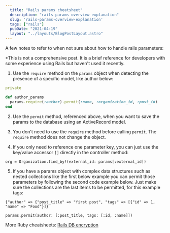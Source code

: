 ```yaml
---
  title: "Rails params cheatsheet"
  description: "rails params overview explanation"
  slug: 'rails-params-overview-explanation'
  tags: ["rails"]
  pubDate: "2021-04-19"
  layout: "../layouts/BlogPostLayout.astro"
---
```


A few notes to refer to when not sure about how to handle rails parameters:

*This is not a comprehensive post. It is a brief reference for developers with some experience using Rails but haven't used it recently.

1) Use the `require` method on the `params` object when detecting the presence of a specific model, like author below:

```ruby
private

def author_params
  params.require(:author).permit(:name, :organization_id, :post_id)
end
```

2) Use the `permit` method, referenced above, when you want to save the params to the database using an ActiveRecord model.

3) You don't need to use the `require` method before calling `permit`. The `require` method does not change the object.

4) If you only need to reference one parameter key, you can just use the key/value accessor `[]` directly in the controller method:

```
org = Organization.find_by!(external_id: params[:external_id])
```

5) If you have a params object with complex data structures such as nested collections like the first below example you can permit those parameters by following the second code example below. Just make sure the collections are the last items to be permitted, for this example tags:

```
{"author" => {"post_title" => "first post", "tags" => [{"id" => 1, "name" => "Food"}]}
```

```
params.permit(author: [:post_title, tags: [:id, :name]])
```

More Ruby cheatsheets:
[Rails DB encryption](https://tinytechtuts.com/2021-rails-db-encryption-cheetsheet/)
